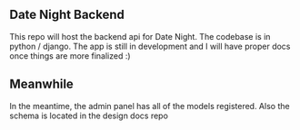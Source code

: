## Date Night Backend

This repo will host the backend api for Date Night. The codebase is in python / django. The app is still in development and I will have proper docs once things are more finalized :)

## Meanwhile

In the meantime, the admin panel has all of the models registered. Also the schema is located in the design docs repo
